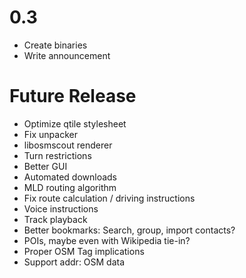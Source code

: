 # 0.3 #

  * Create binaries
  * Write announcement

# Future Release #

  * Optimize qtile stylesheet
  * Fix unpacker
  * libosmscout renderer
  * Turn restrictions
  * Better GUI
  * Automated downloads
  * MLD routing algorithm
  * Fix route calculation / driving instructions
  * Voice instructions
  * Track playback
  * Better bookmarks: Search, group, import contacts?
  * POIs, maybe even with Wikipedia tie-in?
  * Proper OSM Tag implications
  * Support addr: OSM data